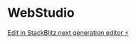 # WebStudio

[Edit in StackBlitz next generation editor ⚡️](https://stackblitz.com/~/github.com/carhubllc/WebStudio)